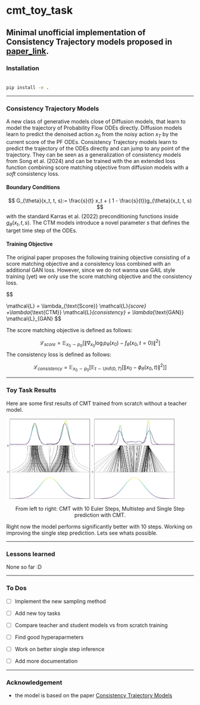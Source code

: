 # cmt_toy_task
Minimal unofficial implementation of Consistency Trajectory models proposed in [paper_link](https://openreview.net/attachment?id=ymjI8feDTD&name=pdf).
---

### Installation

```bash

pip install -e .

```

---

### Consistency Trajectory Models

A new class of generative models close of Diffusion models, that learn to model the trajectory of Probability Flow ODEs directly. Diffusion models learn to predict the denoised action $x_0$ from the noisy action $x_T$ by the current score of the PF ODEs. Consistency Trajectory models learn to predict the trajectory of the ODEs directly and can jump to any point of the trajectory. They can be seen as a generalization of consistency models from Song et al. (2024) and can be trained with the an extended loss function combining score matching objective from diffusion models with a _soft_ consistency loss.


#### Boundary Conditions

$$
G_{\theta}(x_t, t, s):= \frac{s}{t} x_t + ( 1 - \frac{s}{t})g_{\theta}(x_t, t, s)
$$
with the standard Karras et al. (2022) preconditioning functions inside $g_{\theta}(x_t, t, s)$.
The CTM models introduce a novel parameter $s$ that defines the target time step of the ODEs. 


#### Training Objective

The original paper proposes the following training objective consisting of a score matching objective and a consistency loss combined with an additional GAN loss. 
However, since we do not wanna use GAIL style training (yet) we only use the score matching objective and the consistency loss.

$$

\mathcal{L} = \lambda_{\text{Score}} \mathcal{L}_{score} +\lambda_{\text{CTM}}  \mathcal{L}_{consistency} + \lambda_{\text{GAN}} \mathcal{L}_{GAN}
$$

The score matching objective is defined as follows:

$$
\mathcal{L}_{score} = \mathbb{E}_{x_0 \sim p_0} \left[ \left\| \nabla_{x_0} \log p_{\theta}(x_0) - f_{\theta}(x_0, t=0) \right\|^2 \right]
$$
The consistency loss is defined as follows:

$$
\mathcal{L}_{consistency} = \mathbb{E}_{x_0 \sim p_0} \left[ \mathbb{E}_{t \sim \text{Unif}(0, T)} \left[ \left\| x_0 - \phi_{\theta}(x_0, t) \right\|^2 \right] \right]
$$


---


### Toy Task Results 

Here are some first results of CMT trained from scratch without a teacher model.


<div style="display:flex">
  <img src="./images/cm_euler_epochs_2000.png" width="45%" />
  <img src="./images/cm_onestep_epochs_2000.png" width="45%" />
</div>
<p style="text-align:center">From left to right: CMT with 10 Euler Steps, Multistep and Single Step prediction with CMT.</p>


Right now the model performs significantly better with 10 steps. Working on improving the single step prediction. Lets see whats possible. 


--- 


### Lessons learned


None so far :D 


---

### To Dos

 - [ ] Implement the new sampling method
 - [ ] Add new toy tasks
 - [ ] Compare teacher and student models vs from scratch training
 - [ ] Find good hyperaparmeters
 - [ ] Work on better single step inference
 - [ ] Add more documentation


---

### Acknowledgement


- the model is based on the paper [Consistency Trajectory Models](https://openreview.net/attachment?id=ymjI8feDTD&name=pdf)
